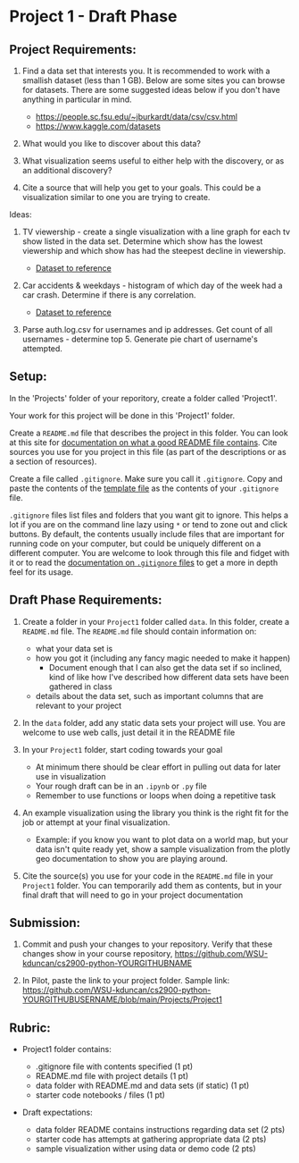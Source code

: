 # Project 1 - Draft Phase

## Project Requirements:

1. Find a data set that interests you. It is recommended to work with a smallish dataset (less than 1 GB).  Below are some sites you can browse for datasets.  There are some suggested ideas below if you don't have anything in particular in mind.  
    - https://people.sc.fsu.edu/~jburkardt/data/csv/csv.html
    - https://www.kaggle.com/datasets 

2. What would you like to discover about this data?

3. What visualization seems useful to either help with the discovery, or as an additional discovery?

4. Cite a source that will help you get to your goals.  This could be a visualization similar to one you are trying to create.

Ideas:

1. TV viewership - create a single visualization with a line graph for each tv show listed in the data set.  Determine which show has the lowest viewership and which show has had the steepest decline in viewership.
    - [Dataset to reference](https://people.sc.fsu.edu/~jburkardt/data/csv/news_decline.csv)

2. Car accidents & weekdays - histogram of which day of the week had a car crash.  Determine if there is any correlation.
    - [Dataset to reference](https://people.sc.fsu.edu/~jburkardt/data/csv/crash_catalonia.csv)

3. Parse auth.log.csv for usernames and ip addresses.  Get count of all usernames - determine top 5. Generate pie chart of username's attempted.

## Setup:

In the 'Projects' folder of your reporitory, create a folder called 'Project1'.

Your work for this project will be done in this 'Project1' folder.

Create a `README.md` file that describes the project in this folder.  You can look at this site for [documentation on what a good README file contains](https://www.makeareadme.com/).  Cite sources you use for you project in this file (as part of the descriptions or as a section of resources).

Create a file called `.gitignore`.  Make sure you call it `.gitignore`.  Copy and paste the contents of the [template file](https://raw.githubusercontent.com/github/gitignore/master/Python.gitignore) as the contents of your `.gitignore` file.

`.gitignore` files list files and folders that you want git to ignore.  This helps a lot if you are on the command line lazy using `*` or tend to zone out and click buttons.  By default, the contents usually include files that are important for running code on your computer, but could be uniquely different on a different computer.  You are welcome to look through this file and fidget with it or to read the [documentation on `.gitignore` files](https://git-scm.com/docs/gitignore) to get a more in depth feel for its usage.

## Draft Phase Requirements:

1. Create a folder in your `Project1` folder called `data`.  In this folder, create a `README.md` file.  The `README.md` file should contain information on:
    - what your data set is
    - how you got it (including any fancy magic needed to make it happen)
        - Document enough that I can also get the data set if so inclined, kind of like how I've described how different data sets have been gathered in class
    - details about the data set, such as important columns that are relevant to your project

2. In the `data` folder, add any static data sets your project will use.  You are welcome to use web calls, just detail it in the README file

3. In your `Project1` folder, start coding towards your goal 
    - At minimum there should be clear effort in pulling out data for later use in visualization
    - Your rough draft can be in an `.ipynb` or `.py` file
    - Remember to use functions or loops when doing a repetitive task

4. An example visualization using the library you think is the right fit for the job or attempt at your final visualization.
    - Example: if you know you want to plot data on a world map, but your data isn't quite ready yet, show a sample visualization from the plotly geo documentation to show you are playing around.

5. Cite the source(s) you use for your code in the `README.md` file in your `Project1` folder.  You can temporarily add them as contents, but in your final draft that will need to go in your project documentation

## Submission:

1. Commit and push your changes to your repository.  Verify that these changes show in your course repository, https://github.com/WSU-kduncan/cs2900-python-YOURGITHUBNAME

2. In Pilot, paste the link to your project folder.  Sample link: https://github.com/WSU-kduncan/cs2900-python-YOURGITHUBUSERNAME/blob/main/Projects/Project1

## Rubric:

- Project1 folder contains:
    - .gitignore file with contents specified (1 pt)
    - README.md file with project details (1 pt)
    - data folder with README.md and data sets (if static) (1 pt)
    - starter code notebooks / files (1 pt)

- Draft expectations:
    - data folder README contains instructions regarding data set (2 pts)
    - starter code has attempts at gathering appropriate data (2 pts)
    - sample visualization wither using data or demo code (2 pts)
